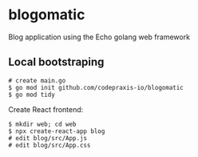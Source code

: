 # blogomatic
Blog application using the Echo golang web framework

## Local bootstraping

```
# create main.go
$ go mod init github.com/codepraxis-io/blogomatic
$ go mod tidy
```

Create React frontend:

```
$ mkdir web; cd web
$ npx create-react-app blog
# edit blog/src/App.js
# edit blog/src/App.css
```

